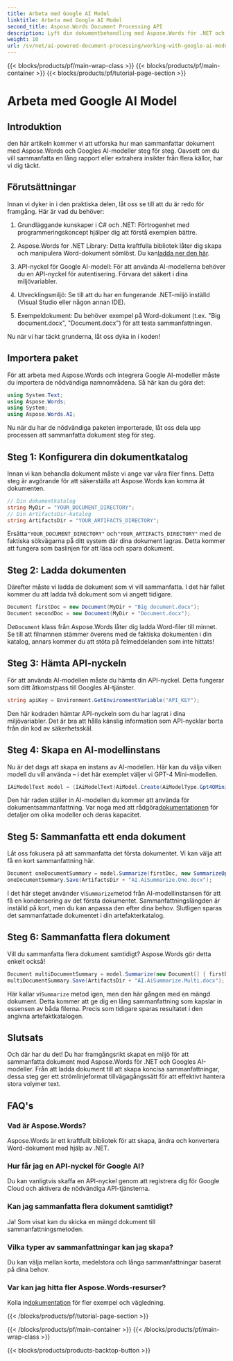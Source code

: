 ```yaml
---
title: Arbeta med Google AI Model
linktitle: Arbeta med Google AI Model
second_title: Aspose.Words Document Processing API
description: Lyft din dokumentbehandling med Aspose.Words för .NET och Google AI för att skapa kortfattade sammanfattningar utan ansträngning.
weight: 10
url: /sv/net/ai-powered-document-processing/working-with-google-ai-model/
---
```


{{< blocks/products/pf/main-wrap-class >}}
{{< blocks/products/pf/main-container >}}
{{< blocks/products/pf/tutorial-page-section >}}

# Arbeta med Google AI Model

## Introduktion

den här artikeln kommer vi att utforska hur man sammanfattar dokument med Aspose.Words och Googles AI-modeller steg för steg. Oavsett om du vill sammanfatta en lång rapport eller extrahera insikter från flera källor, har vi dig täckt.

## Förutsättningar

Innan vi dyker in i den praktiska delen, låt oss se till att du är redo för framgång. Här är vad du behöver:

1. Grundläggande kunskaper i C# och .NET: Förtrogenhet med programmeringskoncept hjälper dig att förstå exemplen bättre.
   
2.  Aspose.Words for .NET Library: Detta kraftfulla bibliotek låter dig skapa och manipulera Word-dokument sömlöst. Du kan[ladda ner den här](https://releases.aspose.com/words/net/).

3. API-nyckel för Google AI-modell: För att använda AI-modellerna behöver du en API-nyckel för autentisering. Förvara det säkert i dina miljövariabler.

4. Utvecklingsmiljö: Se till att du har en fungerande .NET-miljö inställd (Visual Studio eller någon annan IDE).

5. Exempeldokument: Du behöver exempel på Word-dokument (t.ex. "Big document.docx", "Document.docx") för att testa sammanfattningen.

Nu när vi har täckt grunderna, låt oss dyka in i koden!

## Importera paket

För att arbeta med Aspose.Words och integrera Google AI-modeller måste du importera de nödvändiga namnområdena. Så här kan du göra det:

```csharp
using System.Text;
using Aspose.Words;
using System;
using Aspose.Words.AI;
```

Nu när du har de nödvändiga paketen importerade, låt oss dela upp processen att sammanfatta dokument steg för steg.

## Steg 1: Konfigurera din dokumentkatalog

Innan vi kan behandla dokument måste vi ange var våra filer finns. Detta steg är avgörande för att säkerställa att Aspose.Words kan komma åt dokumenten.

```csharp
// Din dokumentkatalog
string MyDir = "YOUR_DOCUMENT_DIRECTORY";
// Din ArtifactsDir-katalog
string ArtifactsDir = "YOUR_ARTIFACTS_DIRECTORY";
```

 Ersätta`"YOUR_DOCUMENT_DIRECTORY"` och`"YOUR_ARTIFACTS_DIRECTORY"` med de faktiska sökvägarna på ditt system där dina dokument lagras. Detta kommer att fungera som baslinjen för att läsa och spara dokument.

## Steg 2: Ladda dokumenten

Därefter måste vi ladda de dokument som vi vill sammanfatta. I det här fallet kommer du att ladda två dokument som vi angett tidigare.

```csharp
Document firstDoc = new Document(MyDir + "Big document.docx");
Document secondDoc = new Document(MyDir + "Document.docx");
```

 De`Document` klass från Aspose.Words låter dig ladda Word-filer till minnet. Se till att filnamnen stämmer överens med de faktiska dokumenten i din katalog, annars kommer du att stöta på felmeddelanden som inte hittats!

## Steg 3: Hämta API-nyckeln

För att använda AI-modellen måste du hämta din API-nyckel. Detta fungerar som ditt åtkomstpass till Googles AI-tjänster.

```csharp
string apiKey = Environment.GetEnvironmentVariable("API_KEY");
```

Den här kodraden hämtar API-nyckeln som du har lagrat i dina miljövariabler. Det är bra att hålla känslig information som API-nycklar borta från din kod av säkerhetsskäl.

## Steg 4: Skapa en AI-modellinstans

Nu är det dags att skapa en instans av AI-modellen. Här kan du välja vilken modell du vill använda – i det här exemplet väljer vi GPT-4 Mini-modellen.

```csharp
IAiModelText model = (IAiModelText)AiModel.Create(AiModelType.Gpt4OMini).WithApiKey(apiKey);
```

 Den här raden ställer in AI-modellen du kommer att använda för dokumentsammanfattning. Var noga med att rådgöra[dokumentationen](https://reference.aspose.com/words/net/) för detaljer om olika modeller och deras kapacitet.

## Steg 5: Sammanfatta ett enda dokument

Låt oss fokusera på att sammanfatta det första dokumentet. Vi kan välja att få en kort sammanfattning här.

```csharp
Document oneDocumentSummary = model.Summarize(firstDoc, new SummarizeOptions() { SummaryLength = SummaryLength.Short });
oneDocumentSummary.Save(ArtifactsDir + "AI.AiSummarize.One.docx");
```

 I det här steget använder vi`Summarize`metod från AI-modellinstansen för att få en kondensering av det första dokumentet. Sammanfattningslängden är inställd på kort, men du kan anpassa den efter dina behov. Slutligen sparas det sammanfattade dokumentet i din artefakterkatalog.

## Steg 6: Sammanfatta flera dokument

Vill du sammanfatta flera dokument samtidigt? Aspose.Words gör detta enkelt också!

```csharp
Document multiDocumentSummary = model.Summarize(new Document[] { firstDoc, secondDoc }, new SummarizeOptions() { SummaryLength = SummaryLength.Long });
multiDocumentSummary.Save(ArtifactsDir + "AI.AiSummarize.Multi.docx");
```

 Här kallar vi`Summarize` metod igen, men den här gången med en mängd dokument. Detta kommer att ge dig en lång sammanfattning som kapslar in essensen av båda filerna. Precis som tidigare sparas resultatet i den angivna artefaktkatalogen.

## Slutsats

Och där har du det! Du har framgångsrikt skapat en miljö för att sammanfatta dokument med Aspose.Words för .NET och Googles AI-modeller. Från att ladda dokument till att skapa koncisa sammanfattningar, dessa steg ger ett strömlinjeformat tillvägagångssätt för att effektivt hantera stora volymer text.

## FAQ's

### Vad är Aspose.Words?
Aspose.Words är ett kraftfullt bibliotek för att skapa, ändra och konvertera Word-dokument med hjälp av .NET.

### Hur får jag en API-nyckel för Google AI?
Du kan vanligtvis skaffa en API-nyckel genom att registrera dig för Google Cloud och aktivera de nödvändiga API-tjänsterna.

### Kan jag sammanfatta flera dokument samtidigt?
Ja! Som visat kan du skicka en mängd dokument till sammanfattningsmetoden.

### Vilka typer av sammanfattningar kan jag skapa?
Du kan välja mellan korta, medelstora och långa sammanfattningar baserat på dina behov.

### Var kan jag hitta fler Aspose.Words-resurser?
 Kolla in[dokumentation](https://reference.aspose.com/words/net/) för fler exempel och vägledning.

{{< /blocks/products/pf/tutorial-page-section >}}

{{< /blocks/products/pf/main-container >}}
{{< /blocks/products/pf/main-wrap-class >}}

{{< blocks/products/products-backtop-button >}}
